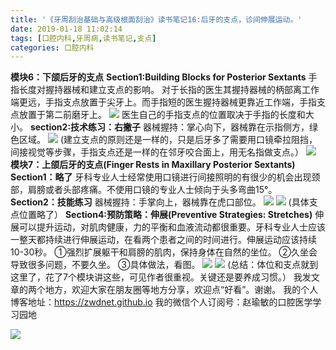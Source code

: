 ```yaml
---
title: '《牙周刮治基础与高级根面刮治》读书笔记16:后牙的支点，诊间伸展运动。'
date: 2019-01-18 11:02:14
tags: [口腔内科,牙周病,读书笔记,支点]
categories: 口腔内科
---
```


**模块6：下颌后牙的支点**
**Section1:Building Blocks for Posterior Sextants**
手指长度对握持器械和建立支点的影响。
对于长指的医生其握持器械的柄部离工作端更远，手指支点放置于尖牙上。而手指短的医生握持器械更靠近工作端，手指支点放置于第二前磨牙上。
![](https://zymblog-1258069789.cos.ap-chengdu.myqcloud.com/blog0088-yzgzjc16/01.png)
医生自己的手指支点的位置取决于手指的长度和大小。
**section2:技术练习：右撇子**
器械握持：掌心向下，器械靠在示指侧方，绿色区域。
![](https://zymblog-1258069789.cos.ap-chengdu.myqcloud.com/blog0088-yzgzjc16/02.png)
(建立支点的原则还是一样的，只是后牙多了需要用口镜牵拉阻挡，间接视觉等步骤，手指支点还是一样的在邻牙咬合面上，用无名指做支点。）
![](https://zymblog-1258069789.cos.ap-chengdu.myqcloud.com/blog0088-yzgzjc16/03.png)
**模块7：上颌后牙的支点(Finger Rests in Maxillary Posterior Sextants)**
**Section1：略了**
牙科专业人士经常使用口镜进行间接照明的有很少的机会出现颈部，肩膀或者头部疼痛。不使用口镜的专业人士倾向于头多弯曲15°。
**Section2：技能练习**
器械握持：手掌向上，器械靠在虎口部位。
![](https://zymblog-1258069789.cos.ap-chengdu.myqcloud.com/blog0088-yzgzjc16/04.png)
![](https://zymblog-1258069789.cos.ap-chengdu.myqcloud.com/blog0088-yzgzjc16/05.png)
(具体支点位置略了）
**Section4:预防策略：伸展(Preventive Strategies: Stretches)**
伸展可以提升运动，对肌肉健康，力的平衡和血液流动都很重要。牙科专业人士应该一整天都持续进行伸展运动，在看两个患者之间的时间进行。伸展运动应该持续10-30秒。
①强烈扩展躯干和肩膀的肌肉，保持身体在自然的坐位。
②久坐会导致很多问题，不要久坐。
③具体做法，看图。
![](https://zymblog-1258069789.cos.ap-chengdu.myqcloud.com/blog0088-yzgzjc16/06.png)
![](https://zymblog-1258069789.cos.ap-chengdu.myqcloud.com/blog0088-yzgzjc16/07.png)
(总结：体位和支点就到这里了，花了7个模块讲这些，可见作者很重视。关键还是要养成习惯。）
我发文章的两个地方，欢迎大家在朋友圈等地方分享，欢迎点“好看”。谢谢。
我的个人博客地址：https://zwdnet.github.io
我的微信个人订阅号：赵瑜敏的口腔医学学习园地

![](https://zymblog-1258069789.cos.ap-chengdu.myqcloud.com/other/wx.jpg)


